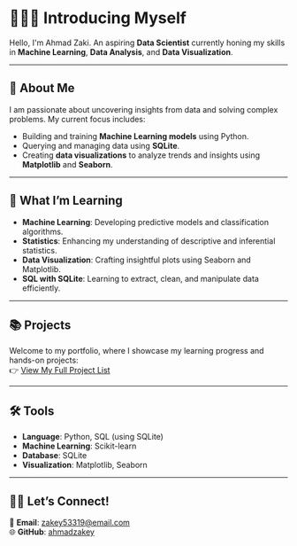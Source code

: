 # 🙋🏻‍♂️ **Introducing Myself**  

Hello, I'm Ahmad Zaki. An aspiring **Data Scientist** currently honing my skills in **Machine Learning**, **Data Analysis**, and **Data Visualization**.  

---

## 🚀 **About Me**  
I am passionate about uncovering insights from data and solving complex problems. My current focus includes:  
- Building and training **Machine Learning models** using Python.  
- Querying and managing data using **SQLite**.  
- Creating **data visualizations** to analyze trends and insights using **Matplotlib** and **Seaborn**.  

---

## 🎯 **What I’m Learning**  
- **Machine Learning**: Developing predictive models and classification algorithms.  
- **Statistics**: Enhancing my understanding of descriptive and inferential statistics.  
- **Data Visualization**: Crafting insightful plots using Seaborn and Matplotlib.  
- **SQL with SQLite**: Learning to extract, clean, and manipulate data efficiently.  

---

## 📚 **Projects**  
Welcome to my portfolio, where I showcase my learning progress and hands-on projects:  
👉 [View My Full Project List](projects.md)  

---

## 🛠️ **Tools**  
- **Language**: Python, SQL (using SQLite)  
- **Machine Learning**: Scikit-learn  
- **Database**: SQLite  
- **Visualization**: Matplotlib, Seaborn  

---

## 👋🏻 **Let’s Connect!**  
📧 **Email**: [zakey53319@email.com](mailto:zakey53319@email.com)  
🌐 **GitHub**: [ahmadzakey](https://github.com/ahmadzakey)  
